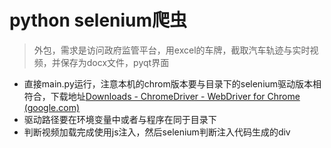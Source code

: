 # python selenium爬虫

> 外包，需求是访问政府监管平台，用excel的车牌，截取汽车轨迹与实时视频，并保存为docx文件，pyqt界面

* 直接main.py运行，注意本机的chrom版本要与目录下的selenium驱动版本相符合，下载地址[Downloads - ChromeDriver - WebDriver for Chrome (google.com)](https://sites.google.com/a/chromium.org/chromedriver/downloads)
* 驱动路径要在环境变量中或者与程序在同于目录下
* 判断视频加载完成使用js注入，然后selenium判断注入代码生成的div


